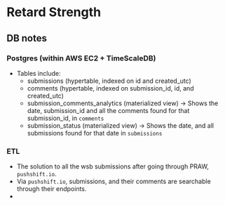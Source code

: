 # Retard Strength

## DB notes

### Postgres (within AWS EC2 + TimeScaleDB)

- Tables include: 
  - submissions (hypertable, indexed on id and created_utc)
  - comments (hypertable, indexed on submission_id, id, and created_utc)
  - submission_comments_analytics (materialized view) -> Shows the date, submission_id and all the comments found for
    that submission_id, in `comments`
  - submission_status (materialized view) -> Shows the date, and all submissions found for that date in `submissions`

### ETL

- The solution to all the wsb submissions after going through PRAW, `pushshift.io`.
- Via `pushshift.io`, submissions, and their comments are searchable through their endpoints.
- 
